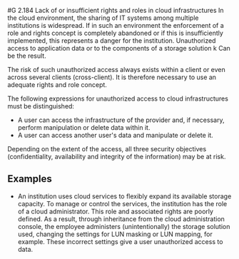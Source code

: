 #G 2.184 Lack of or insufficient rights and roles in cloud infrastructures
In the cloud environment, the sharing of IT systems among multiple institutions is widespread. If in such an environment the enforcement of a role and rights concept is completely abandoned or if this is insufficiently implemented, this represents a danger for the institution. Unauthorized access to application data or to the components of a storage solution k Can be the result.

The risk of such unauthorized access always exists within a client or even across several clients (cross-client). It is therefore necessary to use an adequate rights and role concept.

The following expressions for unauthorized access to cloud infrastructures must be distinguished:

* A user can access the infrastructure of the provider and, if necessary, perform manipulation or delete data within it.
* A user can access another user's data and manipulate or delete it.


Depending on the extent of the access, all three security objectives (confidentiality, availability and integrity of the information) may be at risk.



## Examples 
* An institution uses cloud services to flexibly expand its available storage capacity. To manage or control the services, the institution has the role of a cloud administrator. This role and associated rights are poorly defined. As a result, through inheritance from the cloud administration console, the employee administers (unintentionally) the storage solution used, changing the settings for LUN masking or LUN mapping, for example. These incorrect settings give a user unauthorized access to data.




